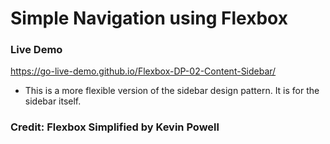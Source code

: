 # Simple Navigation using Flexbox

### Live Demo 
https://go-live-demo.github.io/Flexbox-DP-02-Content-Sidebar/

- This is a more flexible version of the sidebar design pattern. It is for the sidebar itself.

### Credit: Flexbox Simplified by Kevin Powell 